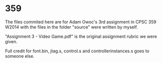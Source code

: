 359
===
The files commited here are for Adam Owoc's 3rd assignment in CPSC 359 W2014 
with the files in the folder "source" were written by myself.

"Assignment 3 - Video Game.pdf" is the original assignment rubric we were given.

Full credit for font.bin, jtag.s, control.s and controllerinstances.s 
goes to someone else. 
